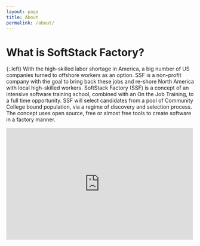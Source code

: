 ```yaml
---
layout: page
title: About
permalink: /about/
---
```


# What is SoftStack Factory?

{:.left}
With the high-skilled labor shortage in America, a big number of US companies 
turned to offshore workers as an option. SSF is a non-profit company with the 
goal to bring back these jobs and re-shore North America with local high-skilled 
workers. SoftStack Factory (SSF) is a concept of an intensive software training
school, combined with an On the Job Training, to a full time opportunity. SSF 
will select candidates from a pool of Community College bound population, via 
a regime of discovery and selection process. The concept uses open source, free or almost free tools to create software in a factory manner.                                                 


<div class="center right">
<iframe width="500" height="300" src="https://www.youtube.com/embed/SJi6pzOOXtc" frameborder="0" allowfullscreen></iframe>
</div>
